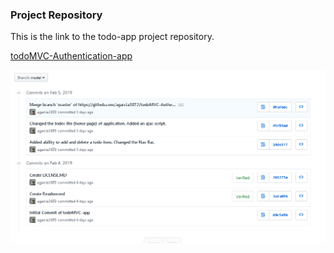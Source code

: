 ### Project Repository
This is the link to the todo-app project repository.

[todoMVC-Authentication-app](https://github.com/agarcia3872/todoMVC-Authentication-app)

![TodoMVC Project Commits](./Screenshot_commits_todoMVC-Authentication-app.png)

